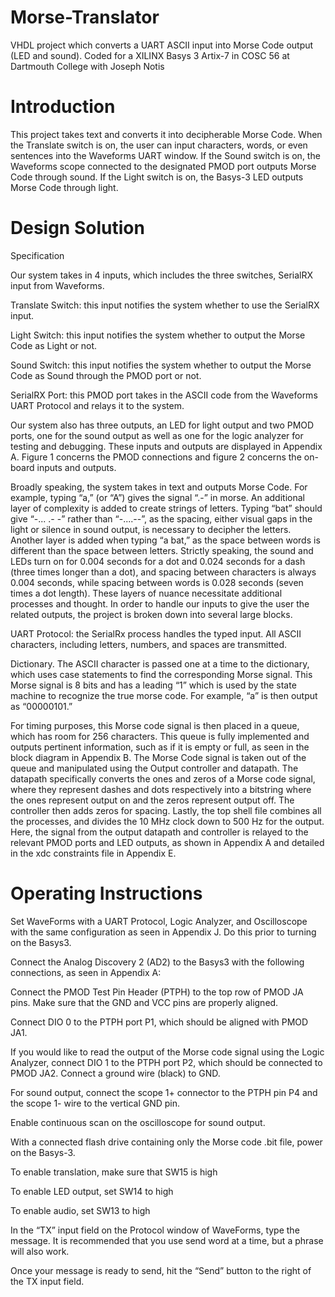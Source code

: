 # Morse-Translator
VHDL project which converts a UART ASCII input into Morse Code output (LED and sound). Coded for a XILINX Basys 3 Artix-7 in COSC 56 at Dartmouth College with Joseph Notis

# Introduction

This project takes text and converts it into decipherable Morse Code. When the Translate switch is on, the user can input characters, words, or even sentences into the Waveforms UART window. If the Sound switch is on, the Waveforms scope connected to the designated PMOD port outputs Morse Code through sound. If the Light switch is on, the Basys-3 LED outputs Morse Code through light.
  
# Design Solution

Specification

Our system takes in 4 inputs, which includes the three switches, SerialRX input from Waveforms.

Translate Switch: this input notifies the system whether to use the SerialRX input.

Light Switch: this input notifies the system whether to output the Morse Code as Light or not.

Sound Switch: this input notifies the system whether to output the Morse Code as Sound through the PMOD port or not.

SerialRX Port: this PMOD port takes in the ASCII code from the Waveforms UART Protocol and relays it to the system.

Our system also has three outputs, an LED for light output and two PMOD ports, one for the sound output as well as one for the logic analyzer for testing and debugging. These inputs and outputs are displayed in Appendix A. Figure 1 concerns the PMOD connections and figure 2 concerns the on-board inputs and outputs.

Broadly speaking, the system takes in text and outputs Morse Code. For example, typing “a,” (or “A”) gives the signal “.-” in morse. An additional layer of complexity is added to create strings of letters. Typing “bat” should give “-... .- -” rather than “-....--”, as the spacing, either visual gaps in the light or silence in sound output, is necessary to decipher the letters. Another layer is added when typing “a bat,” as the space between words is different than the space between letters. Strictly speaking, the sound and LEDs turn on for 0.004 seconds for a dot and 0.024 seconds for a dash (three times longer than a dot), and spacing between characters is always 0.004 seconds, while spacing between words is 0.028 seconds (seven times a dot length). These layers of nuance necessitate additional processes and thought. In order to handle our inputs to give the user the related outputs, the project is broken down into several large blocks.

UART Protocol: the SerialRx process handles the typed input. All ASCII characters, including letters, numbers, and spaces are transmitted. 

Dictionary. The ASCII character is passed one at a time to the dictionary, which uses case statements to find the corresponding Morse signal. This Morse signal is 8 bits and has a leading “1” which is used by the state machine to recognize the true morse code. For example, “a” is then output as “00000101.”

For timing purposes, this Morse code signal is then placed in a queue, which has room for 256 characters. This queue is fully implemented and outputs pertinent information, such as if it is empty or full, as seen in the block diagram in Appendix B.
The Morse Code signal is taken out of the queue and manipulated using the Output controller and datapath. The datapath specifically converts the ones and zeros of a Morse code signal, where they represent dashes and dots respectively into a bitstring where the ones represent output on and the zeros represent output off. The controller then adds zeros for spacing.
Lastly, the top shell file combines all the processes, and divides the 10 MHz clock down to 500 Hz for the output. Here, the signal from the output datapath and controller is relayed to the relevant PMOD ports and LED outputs, as shown in Appendix A and detailed in the xdc constraints file in Appendix E.

# Operating Instructions

Set WaveForms with a UART Protocol, Logic Analyzer, and Oscilloscope with the same configuration as seen in Appendix J. Do this prior to turning on the Basys3.

Connect the Analog Discovery 2 (AD2) to the Basys3 with the following connections, as seen in Appendix A:

Connect the PMOD Test Pin Header (PTPH) to the top row of PMOD JA pins. Make sure that the GND and VCC pins are properly
aligned.

Connect DIO 0 to the PTPH port P1, which should be aligned with PMOD JA1.

If you would like to read the output of the Morse code signal using the Logic Analyzer, connect DIO 1 to the PTPH port P2, which should be connected to PMOD JA2. Connect a ground wire (black) to GND.

For sound output, connect the scope 1+ connector to the PTPH pin P4 and the scope 1- wire to the vertical GND pin.

Enable continuous scan on the oscilloscope for sound output.

With a connected flash drive containing only the Morse code .bit file, power on the Basys-3.

To enable translation, make sure that SW15 is high

To enable LED output, set SW14 to high

To enable audio, set SW13 to high

In the “TX” input field on the Protocol window of WaveForms, type the message. It is recommended that you use send word at a time, but a phrase will also work.

Once your message is ready to send, hit the “Send” button to the right of the TX input field.
